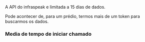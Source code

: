 A API do infraspeak e limitada a 15 dias de dados.

Pode acontecer de, para um prédio, termos mais de um token para buscarmos os dados. 

### Media de tempo de iniciar chamado



